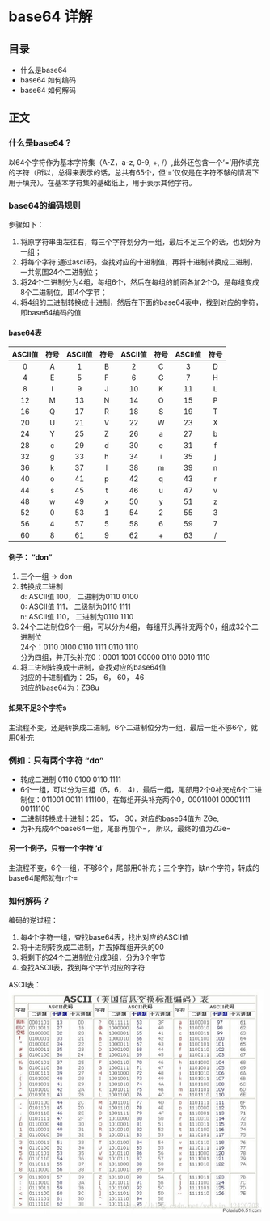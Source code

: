 # base64 详解 
## 目录
- 什么是base64
- base64 如何编码
- base64 如何解码

## 正文
### 什么是base64？
以64个字符作为基本字符集（A-Z，a-z, 0-9, +, /）,此外还包含一个‘=’用作填充的字符（所以，总得来表示的话，总共有65个，但‘=’仅仅是在字符不够的情况下用于填充）。在基本字符集的基础纸上，用于表示其他字符。

### base64的编码规则
步骤如下：
1. 将原字符串由左往右，每三个字符划分为一组，最后不足三个的话，也划分为一组；
2. 将每个字符 通过ascii码，查找对应的十进制值，再将十进制转换成二进制，一共氛围24个二进制位；
3. 将24个二进制分为4组，每组6个，然后在每组的前面各加2个0，是每组变成8个二进制位，即4个字节；
4. 将4组的二进制转换成十进制，然后在下面的base64表中，找到对应的字符，即base64编码的值

#### base64表
| ASCII值 | 符号 | ASCII值 | 符号 | ASCII值 | 符号 | ASCII值 | 符号 |
| :-: | :-: | :-: | :-: | :-: | :-: | :-: | :-: |
| 0  | A | 1  | B | 2  | C | 3  | D |
| 4  | E | 5  | F | 6  | G | 7  | H |
| 8  | I | 9  | J | 10 | K | 11 | L |
| 12 | M | 13 | N | 14 | O | 15 | P |
| 16 | Q | 17 | R | 18 | S | 19 | T |
| 20 | U | 21 | V | 22 | W | 23 | X |
| 24 | Y | 25 | Z | 26 | a | 27 | b |
| 28 | c | 29 | d | 30 | e | 31 | f |
| 32 | g | 33 | h | 34 | i | 35 | j |
| 36 | k | 37 | l | 38 | m | 39 | n |
| 40 | o | 41 | p | 42 | q | 43 | r |
| 44 | s | 45 | t | 46 | u | 47 | v |
| 48 | w | 49 | x | 50 | y | 51 | z |
| 52 | 0 | 53 | 1 | 54 | 2 | 55 | 3 |
| 56 | 4 | 57 | 5 | 58 | 6 | 59 | 7 |
| 60 | 8 | 61 | 9 | 62 | + | 63 | / |

#### 例子： “don” 
1. 三个一组 -> don  
2. 转换成二进制  
  d: ASCII值 100， 二进制为0110 0100  
  0: ASCII值 111， 二级制为0110 1111  
  n: ASCII值 110， 二进制为0110 1110  
3. 24个二进制位6个一组，可以分为4组， 每组开头再补充两个0，组成32个二进制位  
  24个：0110 0100 0110 1111 0110 1110  
  分为四组，并开头补充0：0001 1001 00000 0110 0010 1110
4. 将二进制转换成十进制，查找对应的base64值  
  对应的十进制值为： 25， 6， 60， 46  
  对应的base64为：ZG8u

#### 如果不足3个字符s
主流程不变，还是转换成二进制，6个二进制位分为一组，最后一组不够6个，就用0补充
### 例如：只有两个字符 “do”
- 转成二进制 0110 0100 0110 1111
- 6个一组，可以分为三组（6，6， 4），最后一组，尾部用2个0补充成6个二进制位：011001 00111 111100，在每组开头补充两个0，00011001 00001111 00111100
- 二进制转换成十进制：25， 15， 30，对应的base64值为 ZGe, 
- 为补充成4个base64一组，尾部再加个=， 所以，最终的值为ZGe=

#### 另一个例子，只有一个字符 ‘d’
主流程不变，6个一组，不够6个，尾部用0补充；三个字符，缺n个字符，转成的base64尾部就有n个=

### 如何解码？
编码的逆过程：
1. 每4个字符一组，查找base64表，找出对应的ASCII值
2. 将十进制转换成二进制，并去掉每组开头的00
3. 将剩下的24个二进制位分成3组，分为3个字节
4. 查找ASCII表，找到每个字节对应的字符

ASCII表：
![ASCII表](base64Img/ASCII-table.jpeg)







  


